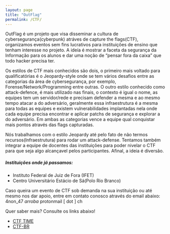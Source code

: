 ```yaml
---
layout: page
title: "OutFlag"
permalink: /CTF/
---
```


OutFlag é um projeto que visa disseminar a cultura de cybersegurança(cyberpunk) atráves de capture the flags(CTF), organizamos eventos sem fins lucrativos para instituições de ensino que tenham interesse no projeto. A ideía é mostrar a faceta da segurança da Informação para os alunos e dar uma noção de “pensar fora da caixa” que todo hacker precisa ter.

Os estilos de CTF mais conhecidos são dois, o primeiro mais voltado para qualificatórias é o Jeopardy-style onde se tem vários desafios entre as categorias da área de cybersegurança, por exemplo, Forense/Network/Programming entre outras. O outro estilo conhecido como attack-defence, é mais utilizado nas finais, o contexto é igual o nome, as equipes tem um servidor/rede e precisam defender a mesma e ao mesmo tempo atacar a do adversário, geralmente essa infraestrutura é a mesma para todas as equipes e existem vulnerabilidades implantadas nela onde cada equipe precisa encontrar e aplicar patchs de segurança e explorar a do adversário. Em ambas as categorias vence a equipe qual conquistar mais pontos através das flags capturadas.

Nós trabalhamos com o estilo Jeopardy até pelo fato de não termos recursos(Infraestrutura) para rodar um attack-defense. Tentamos também integrar a equipe de docentes das instituições para poder nivelar o CTF para que seja algo alcançavel pelos participantes. Afinal, a ideia é diversão.

##### Instituições onde já passamos:

  - Instituto Federal de Juiz de Fora (IFET)
  - Centro Universitário Estácio de Sá(Polo Rio Branco)

Caso queira um evento de CTF sob demanda na sua instituição ou até mesmo nos dar apoio, entre em contato conosco através do email abaixo:
4non_47 *arroba* protonmail [ dot ] ch

Quer saber mais? Consulte os links abaixo!
- [CTF TIME](https://ctftime.org/)
- [CTF-BR](https://ctf-br.org/sobre/)
